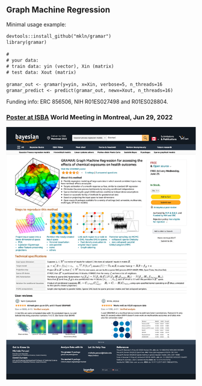 ## Graph Machine Regression


Minimal usage example:

```
devtools::install_github("mkln/gramar")
library(gramar)

#
# your data:
# train data: yin (vector), Xin (matrix)
# test data: Xout (matrix)

gramar_out <- gramar(y=yin, x=Xin, verbose=5, n_threads=16
gramar_predict <- predict(gramar_out, newx=Xout, n_threads=16)
```


Funding info: ERC 856506, NIH R01ES027498 and R01ES028804.

### [Poster at ISBA](poster/poster3648.pdf) World Meeting in Montreal, Jun 29, 2022
![](poster/posterPNG.png?raw=true)
